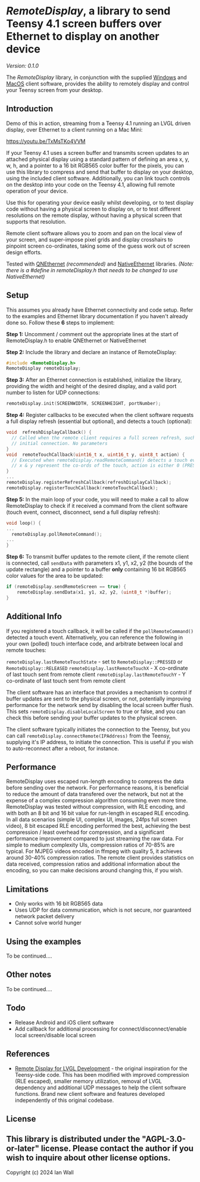 
# _RemoteDisplay_, a library to send Teensy 4.1 screen buffers over Ethernet to display on another device

_Version: 0.1.0_

The _RemoteDisplay_ library, in conjunction with the supplied [Windows](https://github.com/egonbeermat/RemoteDisplay/tree/main/clientsoftware/Windows) and [MacOS](https://github.com/egonbeermat/RemoteDisplay/tree/main/clientsoftware/MacOS) client software, provides the ability to remotely display and control your Teensy screen from your desktop.

## Introduction

Demo of this in action, streaming from a Teensy 4.1 running an LVGL driven display, over Ethernet to a client running on a Mac Mini:

https://youtu.be/TxMsTKo4VVM

If your Teensy 4.1 uses a screen buffer and transmits screen updates to an attached physical display using a standard pattern of defining an area x, y, w, h, and a pointer to a 16 bit RGB565 color buffer for the pixels, you can use this library to compress and send that buffer to display on your desktop, using the included client software. Additionally, you can link touch controls on the desktop into your code on the Teensy 4.1, allowing full remote operation of your device.

Use this for operating your device easily whilst developing, or to test display code without having a physical screen to display on, or to test different resolutions on the remote display, without having a physical screen that supports that resolution.

Remote client software allows you to zoom and pan on the local view of your screen, and super-impose pixel grids and display crosshairs to pinpoint screen co-ordinates, taking some of the guess work out of screen design efforts.

Tested with [QNEthernet](https://github.com/ssilverman/QNEthernet/) _(recommended)_ and [NativeEthernet](https://github.com/vjmuzik/NativeEthernet/) libraries. _(Note: there is a #define in remoteDisplay.h that needs to be changed to use NativeEthernet)_

## Setup

This assumes you already have Ethernet connectivity and code setup. Refer to the examples and Ethernet library documentation if you haven't already done so. Follow these **6** steps to implement:

**Step 1:** Uncomment / comment out the appropriate lines at the start of RemoteDisplay.h to enable QNEthernet or NativeEthernet


**Step 2:** Include the library and declare an instance of RemoteDisplay:

  ```c++
  #include <RemoteDisplay.h>
RemoteDisplay remoteDisplay;
  ```

**Step 3:** After an Ethernet connection is established, initialize the library, providing the width and height of the desired display, and a valid port number to listen for UDP connections:

  ```c++
remoteDisplay.init(SCREENWIDTH, SCREENHEIGHT, portNumber);
  ```

**Step 4:** Register callbacks to be executed when the client software requests a full display refresh (essential but optional), and detects a touch (optional):

  ```c++
void  refreshDisplayCallback() {
	// Called when the remote client requires a full screen refresh, such as on
	// initial connection. No parameters
}
void  remoteTouchCallback(uint16_t x, uint16_t y, uint8_t action) {
	// Executed when remoteDisplay.readRemoteCommand() detects a touch event.
	// x & y represent the co-ords of the touch, action is either 0 (PRESSED) or 1 (RELEASED)
}
...
remoteDisplay.registerRefreshCallback(refreshDisplayCallback);
remoteDisplay.registerTouchCallback(remoteTouchCallback);
```

**Step 5:** In the main loop of your code, you will need to make a call to allow RemoteDisplay to check if it received a command from the client software (touch event, connect, disconnect, send a full display refresh):

  ```c++
void loop() {
...
	remoteDisplay.pollRemoteCommand();
...
}
```
**Step 6:** To transmit buffer updates to the remote client, if the remote client is connected, call `sendData` with parameters x1, y1, x2, y2 (the bounds of the update rectangle) and a pointer to a buffer **only** containing 16 bit RGB565 color values for the area to be updated:

```c++
if (remoteDisplay.sendRemoteScreen == true) {
    remoteDisplay.sendData(x1, y1, x2, y2, (uint8_t *)buffer);
}
```

## Additional Info

If you registered a touch callback, it will be called if the `pollRemoteCommand()` detected a touch event. Alternatively, you can reference the following in your own (polled) touch interface code, and arbitrate between local and remote touches:

`remoteDisplay.lastRemoteTouchState` - set to `RemoteDisplay::PRESSED` or `RemoteDisplay::RELEASED`
`remoteDisplay.lastRemoteTouchX` - X co-ordinate of last touch sent from remote client
`remoteDisplay.lastRemoteTouchY` - Y co-ordinate of last touch sent from remote client

The client software has an interface that provides a mechanism to control if buffer updates are sent to the physical screen, or not, potentially improving performance for the network send by disabling the local screen buffer flush. This sets `remoteDisplay.disableLocalScreen` to true or false, and you can check this before sending your buffer updates to the physical screen.

The client software typically initiates the connection to the Teensy, but you can call `remoteDisplay.connectRemote(IPAddress)` from the Teensy, supplying it's IP address, to initiate the connection. This is useful if you wish to auto-reconnect after a reboot, for instance.

## Performance

RemoteDisplay uses escaped run-length encoding to compress the data before sending over the network. For performance reasons, it is beneficial to reduce the amount of data transfered over the network, but not at the expense of a complex compression algorithm consuming even more time. RemoteDisplay was tested without compression, with RLE encoding, and with both an 8 bit and 16 bit value for run-length in escaped RLE encoding. In all data scenarios (simple UI, complex UI, images, 24fps full screen video), 8 bit escaped RLE encoding performed the best, achieving the best compression / least overhead for compression, and a significant performance improvement compared to just streaming the raw data. For simple to medium complexity UIs, compression ratios of 70-85% are typical. For MJPEG videos encoded in ffmpeg with quality 5, it achieves around 30-40% compression ratios. The remote client provides statistics on data received, compression ratios and additional information about the encoding, so you can make decisions around changing this, if you wish.

## Limitations

- Only works with 16 bit RGB565 data
- Uses UDP for data communication, which is not secure, nor guaranteed network packet delivery
- Cannot solve world hunger

## Using the examples

To be continued....

## Other notes

To be continued....

## Todo

- Release Android and iOS client software
- Add callback for additional processing for connect/disconnect/enable local screen/disable local screen

## References

* [Remote Display for LVGL Development](https://github.com/CubeCoders/LVGLRemoteServer) - the original inspiration for the Teensy-side code. This has been modified with improved compression (RLE escaped), smaller memory utilization, removal of LVGL dependency and additional UDP messages to help the client software functions. Brand new client software and features developed independently of this original codebase.

## License

This library is distributed under the "AGPL-3.0-or-later" license. Please contact the author if you wish to inquire about other license options.
---

Copyright (c) 2024 Ian Wall
